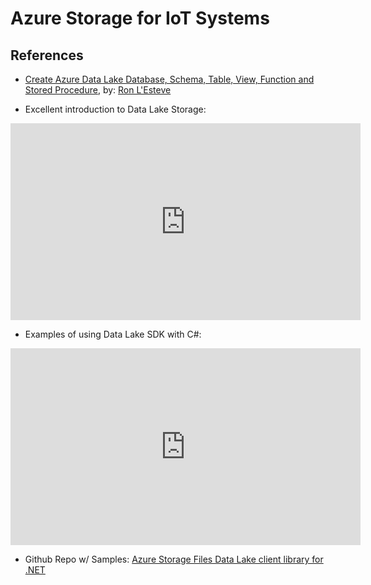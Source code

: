 # Azure Storage for IoT Systems


## References



- [Create Azure Data Lake Database, Schema, Table, View, Function and Stored Procedure](https://www.mssqltips.com/sqlservertip/5891/create-azure-data-lake-database-schema-table-view-function-and-stored-procedure/), by: [Ron L'Esteve](https://www.mssqltips.com/sqlserverauthor/329/ron-lesteve/ "author profile for Ron L'Esteve")

- Excellent introduction to Data Lake Storage:

<iframe width="560" height="315" src="https://www.youtube.com/embed/2uSkjBEwwq0" title="YouTube video player" frameborder="0" allow="accelerometer; autoplay; clipboard-write; encrypted-media; gyroscope; picture-in-picture" allowfullscreen></iframe>

- Examples of using Data Lake SDK with C#:
<iframe width="560" height="315" src="https://www.youtube.com/embed/JZWaWAU548g" title="YouTube video player" frameborder="0" allow="accelerometer; autoplay; clipboard-write; encrypted-media; gyroscope; picture-in-picture" allowfullscreen></iframe>

- Github Repo w/ Samples: [Azure Storage Files Data Lake client library for .NET](https://github.com/Azure/azure-sdk-for-net/tree/main/sdk/storage/Azure.Storage.Files.DataLake)


